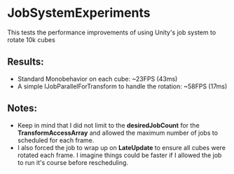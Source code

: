 # JobSystemExperiments
This tests the performance improvements of using Unity's job system to rotate 10k cubes

## Results:
- Standard Monobehavior on each cube: ~23FPS (43ms)
- A simple IJobParallelForTransform to handle the rotation: ~58FPS (17ms)

## Notes:
- Keep in mind that I did not limit to the **desiredJobCount** for the **TransformAccessArray** and allowed the maximum number of jobs to scheduled for each frame. 
- I also forced the job to wrap up on **LateUpdate** to ensure all cubes were rotated each frame. I imagine things could be faster if I allowed the job to run it's course before rescheduling.
